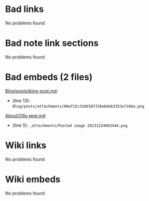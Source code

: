 # Bad links 
No problems found



# Bad note link sections
No problems found



# Bad embeds (2 files)
[Blog/posts/blog-post.md](Blog/posts/blog-post.md): 
- (line 13): `Blog/posts/attachments/00ef15c33dd107336e8dab3353e7186a.png`


[About/Обо мне.md](About/Обо%20мне.md): 
- (line 5): `_attachments/Pasted image 20231224083444.png`


# Wiki links 
No problems found



# Wiki embeds 
No problems found

